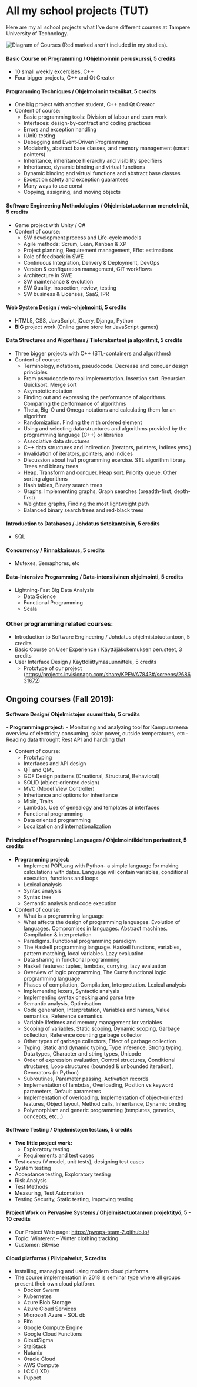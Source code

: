 # All my school projects (TUT)

Here are my all school projects what I've done different courses at Tampere University of Technology.

![Diagram of Courses](https://github.com/XewiL/School-Projects/blob/master/persasive_systems.png)
(Red marked aren't included in my studies).


#### Basic Course on Programming / Ohjelmoinnin peruskurssi, 5 credits
- 10 small weekly excercises, C++
- Four bigger projects, C++ and Qt Creator

#### Programming Techniques / Ohjelmoinnin tekniikat, 5 credits
- One big project with another student, C++ and Qt Creator
- Content of course:
  - Basic programming tools: Division of labour and team work
  - Interfaces: design-by-contract and coding practices
  - Errors and exception handling
  - (Unit) testing
  - Debugging and Event-Driven Programming
  - Modularity, abstract base classes, and memory management (smart pointers)
  - Inheritance, inheritance hierarchy and visibility specifiers
  - Inheritance, dynamic binding and virtual functions
  - Dynamic binding and virtual functions and abstract base classes
  - Exception safety and exception guarantees
  - Many ways to use const
  - Copying, assigning, and moving objects

#### Software Engineering Methodologies / Ohjelmistotuotannon menetelmät, 5 credits
- Game project with Unity / C#
- Content of course:
  - SW development process and Life-cycle models
  - Agile methods: Scrum, Lean, Kanban & XP
  - Project planning, Requirement management, Effot estimations
  - Role of feedback in SWE
  - Continuous Integration, Delivery & Deployment, DevOps
  - Version & confiquration management, GIT workflows
  - Architecture in SWE
  - SW maintenance & evolution
  - SW Quality, inspection, review, testing
  - SW business & Licenses, SaaS, IPR

#### Web System Design / web-ohjelmointi, 5 credits
- HTML5, CSS, JavaScript, jQuery, Django, Python
- **BIG** project work (Online game store for JavaScript games)

#### Data Structures and Algorithms / Tietorakenteet ja algoritmit, 5 credits
- Three bigger projects with C++ (STL-containers and algorithms)
- Content of course:
  - Terminology, notations, pseudocode. Decrease and conquer design principles
  - From pseudocode to real implementation. Insertion sort. Recursion. Quicksort. Merge sort
  - Asymptotic notation
  - Finding out and expressing the performance of algorithms. Comparing the performance of algorithms
  - Theta, Big-O and Omega notations and calculating them for an algorithm
  - Randomization. Finding the n'th ordered element
  - Using and selecting data structures and algorithms provided by the programming language (C++) or libraries
  - Associative data structures
  - C++ data structures and indirection (iterators, pointers, indices yms.)
  - Invalidation of iterators, pointers, and indices
  - Discussion about hw1 programming exercise. STL algorithm library. Trees and binary trees
  - Heap. Transform and conquer. Heap sort. Priority queue. Other sorting algorithms
  - Hash tables, Binary search trees
  - Graphs: Implementing graphs, Graph searches (breadth-first, depth-first)
  - Weighted graphs, Finding the most lightweight path
  - Balanced binary search trees and red-black trees

#### Introduction to Databases / Johdatus tietokantoihin, 5 credits
- SQL

#### Concurrency / Rinnakkaisuus, 5 credits
- Mutexes, Semaphores, etc

#### Data-Intensive Programming / Data-intensiivinen ohjelmointi, 5 credits
- Lightning-Fast Big Data Analysis
    - Data Science
    - Functional Programming
    - Scala

### Other programming related courses:
- Introduction to Software Engineering / Johdatus ohjelmistotuotantoon, 5 credits
- Basic Course on User Experience / Käyttäjäkokemuksen perusteet, 3 credits
- User Interface Design / Käyttöliittymäsuunnittelu, 5 credits
    - Prototype of our project (https://projects.invisionapp.com/share/KPEWA7843#/screens/268631672)


## Ongoing courses (Fall 2019):

#### Software Design/ Ohjelmistojen suunnittelu, 5 credits 
**- Programming project:**
    - Monitoring and analyzing tool for Kampusareena overview of electricity consuming, solar power, outside temperatures, etc
    - Reading data throught Rest API and handling that
- Content of course:
    - Prototyping
    - Interfaces and API design
    - QT and QML
    - GOF Design patterns (Creational, Structural, Behavioral)
    - SOLID (object-oriented design)
    - MVC (Model View Controller)
    - Inheritance and options for inheritance
    - Mixin, Traits
    - Lambdas, Use of genealogy and templates at interfaces
    - Functional programming
    - Data oriented programming
    - Localization and internationalization


#### Principles of Programming Languages / Ohjelmointikielten periaatteet, 5 credits
- **Programming project:**
    - Implement POPLang with Python- a simple language for making calculations with dates. Language will contain variables, conditional execution, functions and loops
    - Lexical analysis
    - Syntax analysis
    - Syntax tree
    - Semantic analysis and code execution
- Content of course:
    - What is a programming language
    - What affects the design of programming languages. Evolution of languages. Compromises in languages. Abstract machines. Compilation & interpretation
    - Paradigms. Functional programming paradigm
    - The Haskell programming language. Haskell functions, variables, pattern matching, local variables. Lazy evaluation
    - Data sharing in functional programming
    - Haskell features: tuples, lambdas, currying, lazy evaluation
    - Overview of logic programming, The Curry functional logic programming language
    - Phases of compilation, Compilation, Interpretation. Lexical analysis
    - Implementing lexers, Syntactic analysis
    - Implementing syntax checking and parse tree
    - Semantic analysis, Optimisation
    - Code generation, Interpretation, Variables and names, Value semantics, Reference semantics.
    - Variable lifetimes and memory management for variables
    - Scoping of variables, Static scoping, Dynamic scoping, Garbage collection, Reference counting garbage collector
    - Other types of garbage collectors, Effect of garbage collection
    - Typing, Static and dynamic typing, Type inference, Strong typing, Data types, Character and string types, Unicode
    - Order of expression evaluation, Control structures, Conditional structures, Loop structures (bounded & unbounded iteration), Generators (in Python)
    - Subroutines, Parameter passing, Activation records
    - Implementation of lambdas, Overloading, Position vs keyword parameters, Default parameters
    - Implementation of overloading, Implementation of object-oriented features, Object layout, Method calls, Inheritance, Dynamic binding
    - Polymorphism and generic programming (templates, generics, concepts, etc...)

#### Software Testing / Ohjelmistojen testaus, 5 credits 
- **Two little project work:**
    - Exploratory testing
    - Requirements and test cases
- Test cases (V model, unit tests), designing test cases
- System testing
- Acceptance testing, Exploratory testing
- Risk Analysis
- Test Methods
- Measuring, Test Automation
- Testing Security, Static testing, Improving testing

#### Project Work on Pervasive Systems / Ohjelmistotuotannon projektityö, 5 - 10 credits
- Our Project Web page: <https://pwops-team-2.github.io/>
- Topic: Winterent – Winter clothing tracking​
- Customer: Bitwise

#### Cloud platforms / Pilvipalvelut, 5 credits 
- Installing, managing and using modern cloud platforms.
- The course implementation in 2018 is seminar type where all groups present their own cloud platform.
    - Docker Swarm
    - Kubernetes
    - Azure Blob Storage
    - Azure Cloud Services
    - Microsoft Azure - SQL db
    - Fifo
    - Google Compute Engine
    - Google Cloud Functions
    - CloudSigma
    - StalStack
    - Nutanix
    - Oracle Cloud
    - AWS Compute
    - LCX (LXD)
    - Puppet